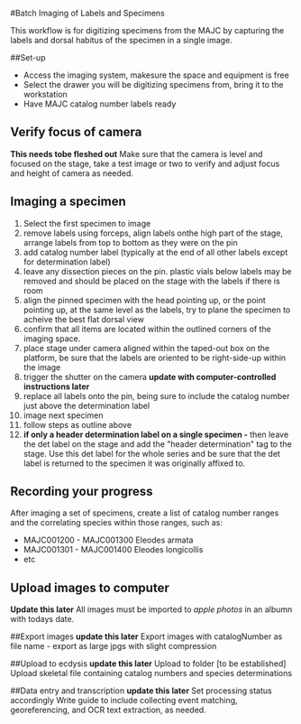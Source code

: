 #Batch Imaging of Labels and Specimens

This workflow is for digitizing specimens from the MAJC by capturing the labels and dorsal habitus of the specimen in a single image.

##Set-up
* Access the imaging system, makesure the space and equipment is free
* Select the drawer you will be digitizing specimens from, bring it to the workstation
* Have MAJC catalog number labels ready


## Verify focus of camera
 __This needs tobe fleshed out__
 Make sure that the camera is level and focused on the stage, take a test image or two to verify and adjust focus and height of camera as needed.
 
## Imaging a specimen
 1. Select the first specimen to image
  1. remove labels using forceps, align labels onthe high part of the stage, arrange labels from top to bottom as they were on the pin
  1. add catalog number label (typically at the end of all other labels except for determination label)
  1. leave any dissection pieces on the pin.  plastic vials below labels may be removed and should be placed on the stage with the labels if there is room
  1. align the pinned specimen with the head pointing up, or the point pointing up, at the same level as the labels, try to plane the specimen to acheive the best flat dorsal view
  1. confirm that all items are located within the outlined corners of the imaging space.
  1. place stage under camera aligned within the taped-out box on the platform, be sure that the labels are oriented to be right-side-up within the image
  1. trigger the shutter on the camera **update with computer-controlled instructions later**
  1. replace all labels onto the pin, being sure to include the catalog number just above the determination label
 1. image next specimen
  1. follow steps as outline above
  1. **if only a header determination label on a single specimen -** then leave the det label on the stage and add the "header determination" tag to the stage.  Use this det label for the whole series and be sure that the det label is returned to the specimen it was originally affixed to.


## Recording your progress
After imaging a set of specimens, create a list of catalog number ranges and the correlating species within those ranges, such as:
* MAJC001200 - MAJC001300 Eleodes armata
* MAJC001301 - MAJC001400 Eleodes longicollis
* etc

## Upload images to computer
**Update this later**
All images must be imported to *apple photos* in an albumn with todays date.

##Export images
**update this later**
Export images with catalogNumber as file name - export as large jpgs with slight compression

##Upload to ecdysis
**update this later**
Upload to folder [to be established]
Upload skeletal file containing catalog numbers and species determinations

##Data entry and transcription
**update this later**
Set processing status accordingly
Write guide to include collecting event matching, georeferencing, and OCR text extraction, as needed.
